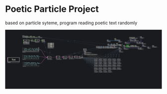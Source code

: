 # Poetic Particle Project

based on particle syteme, program reading poetic text randomly 


![capture](./Capture.PNG)